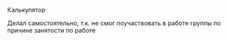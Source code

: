Калькулятор 
 
Делал самостоятельно, т.к. не смог поучаствовать в работе группы по причине занятости по работе
